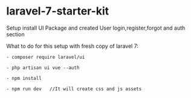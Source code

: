 # laravel-7-starter-kit

Setup install UI Package and created User login,register,forgot and auth section

What to do for this setup with fresh copy of laravel 7:

    - composer require laravel/ui

    - php artisan ui vue --auth

    - npm install

    - npm run dev   //It will create css and js assets 

    
